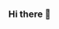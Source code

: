 ### Hi there 👋

<!--
**Eymen-Alpaydin/Eymen-Alpaydin** is a ✨ _special_ ✨ repository because its `README.md` (this file) appears on your GitHub profile.

Here are some ideas to get you started:

- 🔭 I’m currently working on ...   Php İnstalling proccess
- 🌱 I’m currently learning ...     php laravel
- 👯 I’m looking to collaborate on ...  Jy
- 🤔 I’m looking for help with ...
- 💬 Ask me about ...
- 📫 How to reach me: ...
- 😄 Pronouns: ...
- ⚡ Fun fact: ...
-->
